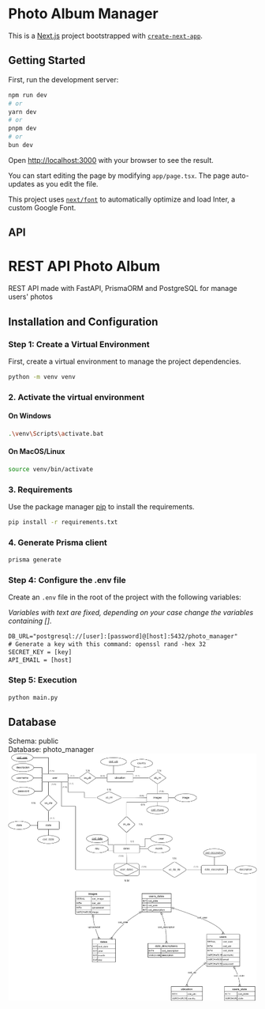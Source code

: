 # Photo Album Manager

This is a [Next.js](https://nextjs.org/) project bootstrapped with [`create-next-app`](https://github.com/vercel/next.js/tree/canary/packages/create-next-app).

## Getting Started

First, run the development server:

```bash
npm run dev
# or
yarn dev
# or
pnpm dev
# or
bun dev
```

Open [http://localhost:3000](http://localhost:3000) with your browser to see the result.

You can start editing the page by modifying `app/page.tsx`. The page auto-updates as you edit the file.

This project uses [`next/font`](https://nextjs.org/docs/basic-features/font-optimization) to automatically optimize and load Inter, a custom Google Font.

## API

# REST API Photo Album

REST API made with FastAPI, PrismaORM and PostgreSQL for manage users' photos

## Installation and Configuration

### Step 1: Create a Virtual Environment

First, create a virtual environment to manage the project dependencies.

```bash
python -m venv venv
```

### 2. Activate the virtual environment

#### On Windows

```bash
.\venv\Scripts\activate.bat
```

#### On MacOS/Linux

```bash
source venv/bin/activate
```

### 3. Requirements

Use the package manager [pip](https://pip.pypa.io/en/stable/) to install the requirements.

```bash
pip install -r requirements.txt
```

### 4. Generate Prisma client

```bash
prisma generate
```

### Step 4: Configure the .env file

Create an `.env` file in the root of the project with the following variables:

*Variables with text are fixed, depending on your case change the variables containing []*.

```plaintext
DB_URL="postgresql://[user]:[password]@[host]:5432/photo_manager"
# Generate a key with this command: openssl rand -hex 32
SECRET_KEY = [key]
API_EMAIL = [host]
```

### Step 5: Execution

```bash
python main.py
```

## Database

Schema: public  
Database: photo_manager  
<img src="https://github.com/Gokruzk/photo_manager/blob/main/Backend/db_diagram.png" height=500 width=700 alt="database model">

